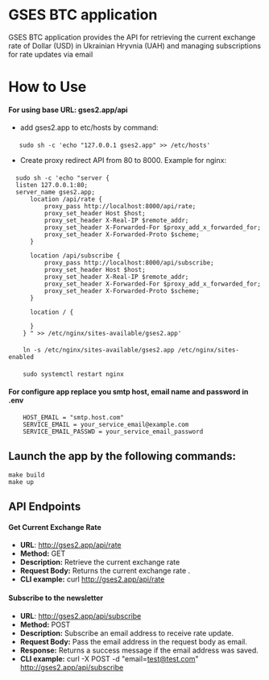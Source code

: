 # GSES BTC application

GSES BTC application provides the API for retrieving the current exchange rate of Dollar (USD) in Ukrainian Hryvnia (UAH) and managing subscriptions for rate updates via email

# How to Use

####  For using base URL: gses2.app/api  
- add gses2.app to etc/hosts by command:
####
       sudo sh -c 'echo "127.0.0.1 gses2.app" >> /etc/hosts'

- Create proxy redirect API from 80 to 8000.   Example for nginx:
####    
      sudo sh -c 'echo "server {
      listen 127.0.0.1:80;
      server_name gses2.app;
          location /api/rate {
              proxy_pass http://localhost:8000/api/rate;
              proxy_set_header Host $host;
              proxy_set_header X-Real-IP $remote_addr;
              proxy_set_header X-Forwarded-For $proxy_add_x_forwarded_for;
              proxy_set_header X-Forwarded-Proto $scheme;
          }
    
          location /api/subscribe {
              proxy_pass http://localhost:8000/api/subscribe;
              proxy_set_header Host $host;
              proxy_set_header X-Real-IP $remote_addr;
              proxy_set_header X-Forwarded-For $proxy_add_x_forwarded_for;
              proxy_set_header X-Forwarded-Proto $scheme;
          }
    
          location / {
    
          } 
        } " >> /etc/nginx/sites-available/gses2.app'

####      
        ln -s /etc/nginx/sites-available/gses2.app /etc/nginx/sites-enabled
####
        sudo systemctl restart nginx

#### For configure app replace you smtp host, email name and password  in .env

        HOST_EMAIL = "smtp.host.com"
        SERVICE_EMAIL = your_service_email@example.com
        SERVICE_EMAIL_PASSWD = your_service_email_password

## Launch the app by the following commands:

    make build
    make up
     
## API Endpoints

#### Get Current Exchange Rate
- **URL**: http://gses2.app/api/rate
- **Method:** GET
- **Description:** Retrieve the current exchange rate
- **Request Body:** Returns the current exchange rate .
- **CLI example:** curl http://gses2.app/api/rate

#### Subscribe to the newsletter
- **URL**: http://gses2.app/api/subscribe
- **Method:** POST
- **Description:** Subscribe an email address to receive rate update.
- **Request Body:** Pass the email address in the request body as email.
- **Response:** Returns a success message if the email address was saved.
- **CLI example:** curl -X POST -d "email=test@test.com" http://gses2.app/api/subscribe

